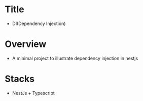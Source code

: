 # Title 
- DI(Dependency Injection)
# Overview 
- A minimal project to illustrate dependency injection in nestjs
# Stacks
- NestJs + Typescript
